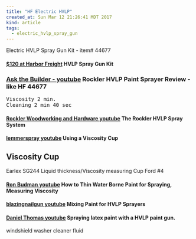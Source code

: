 ```yaml
---
title: "HF Electric HVLP"
created_at: Sun Mar 12 21:26:41 MDT 2017
kind: article
tags:
  - electric_hvlp_spray_gun
---
```


Electric HVLP Spray Gun Kit - item# 44677 

<h4>
  <a href="http://www.harborfreight.com/high-volume-low-pressure-spray-gun-kit-44677.html" target="_blank">$120 at Harbor Freight</a>
  HVLP Spray Gun Kit 
</h4>

<h3>
  <a href="https://www.youtube.com/watch?v=ztxcsNTzNFc" target="_blank">Ask the Builder - youtube</a> 
  Rockler HVLP Paint Sprayer Review - like HF 44677
</h3>

<pre>
Viscosity 2 min.
Cleaning 2 min 40 sec
</pre>

<h4>
  <a href="https://www.youtube.com/watch?v=BTaB38UJZeM&index=3&list=PLhPYFr6dfHhUwHZLMNruKuaqt17lGSGAO" target="_blank">Rockler Woodworking and Hardware youtube</a>
  The Rockler HVLP Spray System
</h4>

<h4>
  <a href="https://www.youtube.com/watch?v=eR-ta50Ubrg&list=PLhPYFr6dfHhUwHZLMNruKuaqt17lGSGAO&index=4" target="_blank">lemmerspray youtube</a>
  Using a Viscosity Cup
</h4>

<h2>Viscosity Cup</h2>


Earlex SG244 Liquid thickness/Viscosity measuring Cup Ford #4

<h4>
  <a href="https://www.youtube.com/watch?v=6gWRCkM_Yfo" target="_blank">Ron Budman youtube</a>
  How to Thin Water Borne Paint for Spraying, Measuring Viscosity
</h4>

<h4>
  <a href="https://www.youtube.com/watch?v=51cRM-iPw3E&t=87s" target="_blank">blazingnailgun youtube</a>
  Mixing Paint for HVLP Sprayers
</h4>

<h4>
  <a href="https://www.youtube.com/watch?v=xlvx8jHf9k0&t=12s" target="_blank">Daniel Thomas youtube</a>
  Spraying latex paint with a HVLP paint gun.
</h4>

windshield washer cleaner fluid

<!--
html boilerplate
<a href="" target="_blank"></a>
<a name=""></a>
<img src="" width="400px">
<ul>
  <li></li>
</ul>
<pre>
</pre>
<pre><code>
</code></pre>
<math xmlns='http://www.w3.org/1998/Math/MathML' display='block'>
</math>
-->
